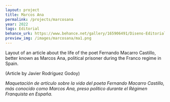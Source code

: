 ```yaml
---
layout: project
title: Marcos Ana
permalink: /projects/marcosana
year: 2022
tags: Editorial
behance_urk: https://www.behance.net/gallery/165906491/Diseno-Editorial-Articulo"
preview_img: /images/marcosana/ma1.png
---
```


Layout of an article about the life of the poet Fernando Macarro Castillo, better known as Marcos Ana,
political prisoner during the Franco regime in Spain.

(Article by Javier Rodríguez Godoy)

*Maquetación de artículo sobre la vida del poeta Fernando Macarro Castillo, más conocido como Marcos Ana, preso político durante el Régimen Franquista en España.*

